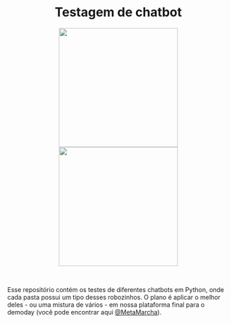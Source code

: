 <div align="center">

# Testagem de chatbot
  
<img height="270px" src="https://i.pinimg.com/originals/7f/dd/e7/7fdde7d65373c3bdc68ff29bd843e927.gif"><img height="270px" src="https://i.pinimg.com/originals/c5/d6/8e/c5d68e3f92b74f875e9eaa71e7afaf72.gif">
  
</div><br>

Esse repositório contém os testes de diferentes chatbots em Python, onde cada pasta possui um tipo desses robozinhos. O plano é aplicar o melhor deles - ou uma mistura de vários - em nossa plataforma final para o demoday (você pode encontrar aqui <a href="https://github.com/MetaMarcha">@MetaMarcha</a>). 